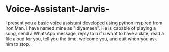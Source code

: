 # Voice-Assistant-Jarvis-
I present you a basic voice assistant developed using python inspired from Iron Man. I have named mine as "Idiyameen". He is capable of playing a song, send a WhatsApp message, reply to u if u want to have a date, read a file aloud for you, tell you the time, welcome you, and quit when you ask him to stop.
